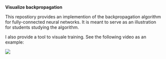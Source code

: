 **Visualize backpropagation**

This repostiory provides an implemention of the backpropagation algorithm for fully-connected
neural networks. It is meant to serve as an illustration for students studying the algorithm.

I also provide a tool to visuale training. See the following video as an example:

<img src="https://github.com/PeterHolderrieth/backpropagation/blob/master/videos/final_file.gif">
